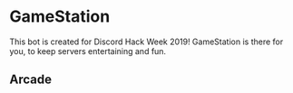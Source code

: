 # GameStation
This bot is created for Discord Hack Week 2019!
GameStation is there for you, to keep servers entertaining and fun.

## Arcade
